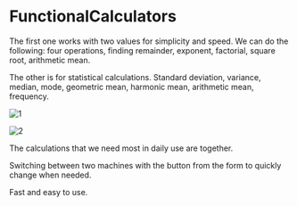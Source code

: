 # FunctionalCalculators

The first one works with two values for simplicity and speed. We can do the following: four operations, finding remainder, exponent, factorial, square root, arithmetic mean.

The other is for statistical calculations. Standard deviation, variance, median, mode, geometric mean, harmonic mean, arithmetic mean, frequency.


![1](https://user-images.githubusercontent.com/78660341/109948686-9ee68b80-7ceb-11eb-9f4e-ad6f525956b9.png)


![2](https://user-images.githubusercontent.com/78660341/109948688-9ee68b80-7ceb-11eb-9818-57b92d0f811b.png)



The calculations that we need most in daily use are together.

Switching between two machines with the button from the form to quickly change when needed.

Fast and easy to use.
